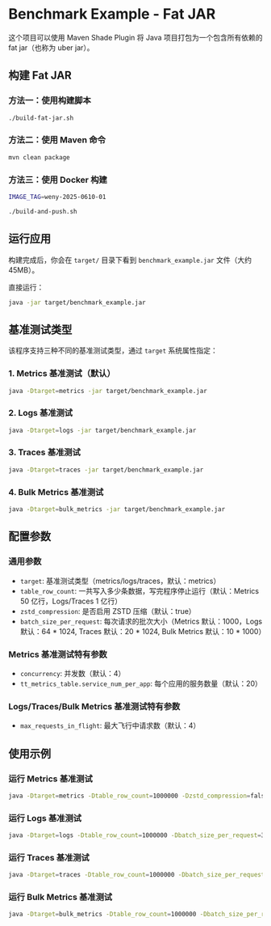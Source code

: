 # Benchmark Example - Fat JAR

这个项目可以使用 Maven Shade Plugin 将 Java 项目打包为一个包含所有依赖的 fat jar（也称为 uber jar）。

## 构建 Fat JAR

### 方法一：使用构建脚本
```bash
./build-fat-jar.sh
```

### 方法二：使用 Maven 命令
```bash
mvn clean package
```

### 方法三：使用 Docker 构建
```bash
IMAGE_TAG=weny-2025-0610-01

./build-and-push.sh
```

## 运行应用

构建完成后，你会在 `target/` 目录下看到 `benchmark_example.jar` 文件（大约 45MB）。

直接运行：
```bash
java -jar target/benchmark_example.jar
```

## 基准测试类型

该程序支持三种不同的基准测试类型，通过 `target` 系统属性指定：

### 1. Metrics 基准测试（默认）
```bash
java -Dtarget=metrics -jar target/benchmark_example.jar
```

### 2. Logs 基准测试
```bash
java -Dtarget=logs -jar target/benchmark_example.jar
```

### 3. Traces 基准测试
```bash
java -Dtarget=traces -jar target/benchmark_example.jar
```

### 4. Bulk Metrics 基准测试
```bash
java -Dtarget=bulk_metrics -jar target/benchmark_example.jar
```

## 配置参数

### 通用参数
- `target`: 基准测试类型（metrics/logs/traces，默认：metrics）
- `table_row_count`: 一共写入多少条数据，写完程序停止运行（默认：Metrics 50 亿行，Logs/Traces 1 亿行）
- `zstd_compression`: 是否启用 ZSTD 压缩（默认：true）
- `batch_size_per_request`: 每次请求的批次大小（Metrics 默认：1000，Logs 默认：64 * 1024, Traces 默认：20 * 1024, Bulk Metrics 默认：10 * 1000）

### Metrics 基准测试特有参数
- `concurrency`: 并发数（默认：4）
- `tt_metrics_table.service_num_per_app`: 每个应用的服务数量（默认：20）

### Logs/Traces/Bulk Metrics 基准测试特有参数
- `max_requests_in_flight`: 最大飞行中请求数（默认：4）

## 使用示例

### 运行 Metrics 基准测试
```bash
java -Dtarget=metrics -Dtable_row_count=1000000 -Dzstd_compression=false -Dbatch_size_per_request=500 -Dconcurrency=4 -jar target/benchmark_example.jar
```

### 运行 Logs 基准测试
```bash
java -Dtarget=logs -Dtable_row_count=1000000 -Dbatch_size_per_request=32768 -jar target/benchmark_example.jar
```

### 运行 Traces 基准测试
```bash
java -Dtarget=traces -Dtable_row_count=1000000 -Dbatch_size_per_request=32768 -jar target/benchmark_example.jar
```

### 运行 Bulk Metrics 基准测试
```bash
java -Dtarget=bulk_metrics -Dtable_row_count=1000000 -Dbatch_size_per_request=32768 -jar target/benchmark_example.jar
```
